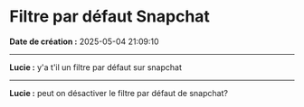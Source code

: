 # Filtre par défaut Snapchat

**Date de création :** 2025-05-04 21:09:10

---

**Lucie :**
y'a t'il un filtre par défaut sur snapchat

---

**Lucie :**
peut on désactiver le filtre par défaut de snapchat?
